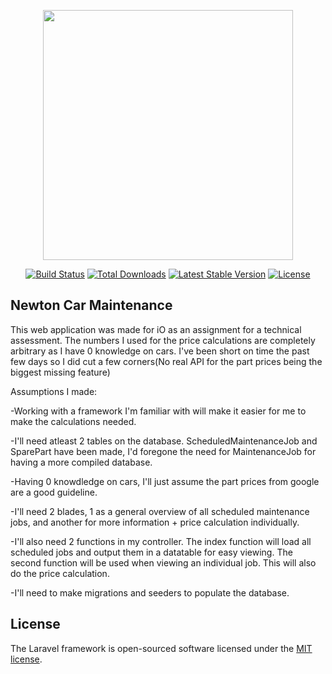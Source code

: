 <p align="center"><a href="https://laravel.com" target="_blank"><img src="https://raw.githubusercontent.com/laravel/art/master/logo-lockup/5%20SVG/2%20CMYK/1%20Full%20Color/laravel-logolockup-cmyk-red.svg" width="400"></a></p>

<p align="center">
<a href="https://travis-ci.org/laravel/framework"><img src="https://travis-ci.org/laravel/framework.svg" alt="Build Status"></a>
<a href="https://packagist.org/packages/laravel/framework"><img src="https://img.shields.io/packagist/dt/laravel/framework" alt="Total Downloads"></a>
<a href="https://packagist.org/packages/laravel/framework"><img src="https://img.shields.io/packagist/v/laravel/framework" alt="Latest Stable Version"></a>
<a href="https://packagist.org/packages/laravel/framework"><img src="https://img.shields.io/packagist/l/laravel/framework" alt="License"></a>
</p>

## Newton Car Maintenance

This web application was made for iO as an assignment for a technical assessment. 
The numbers I used for the price calculations are completely arbitrary as I have 0 knowledge on cars.
I've been short on time the past few days so I did cut a few corners(No real API for the part prices being the biggest missing feature)

Assumptions I made:

-Working with a framework I'm familiar with will make it easier for me to make the calculations needed.

-I'll need atleast 2 tables on the database. ScheduledMaintenanceJob and SparePart have been made, 
 I'd foregone the need for MaintenanceJob for having a more compiled database.
 
-Having 0 knowdledge on cars, I'll just assume the part prices from google are a good guideline.

-I'll need 2 blades, 1 as a general overview of all scheduled maintenance jobs, and another for more information + price calculation individually.

-I'll also need 2 functions in my controller. The index function will load all scheduled jobs and output them in a datatable for easy viewing.
 The second function will be used when viewing an individual job. This will also do the price calculation.
 
-I'll need to make migrations and seeders to populate the database.

## License

The Laravel framework is open-sourced software licensed under the [MIT license](https://opensource.org/licenses/MIT).
